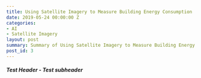 ```yaml
---
title: Using Satellite Imagery to Measure Building Energy Consumption
date: 2019-05-24 00:00:00 Z
categories:
- AI
- Satellite Imagery
layout: post
summary: Summary of Using Satellite Imagery to Measure Building Energy Consumption
post_id: 3
---
```


##### **Test Header** - Test subheader
